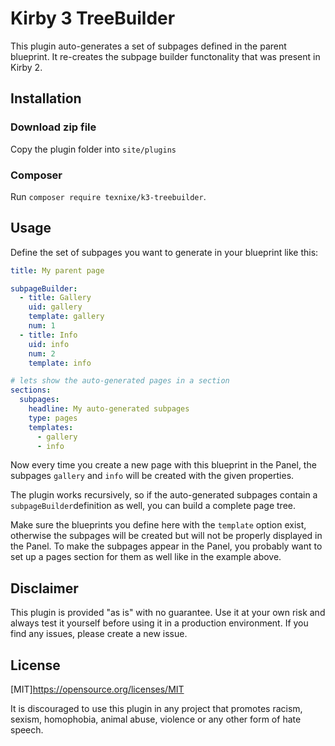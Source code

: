 # Kirby 3 TreeBuilder

This plugin auto-generates a set of subpages defined in the parent blueprint. It re-creates the subpage builder functonality that was present in Kirby 2.

## Installation

### Download zip file

Copy the plugin folder into `site/plugins`

### Composer
Run `composer require texnixe/k3-treebuilder`.

## Usage

Define the set of subpages you want to generate in your blueprint like this:

```yaml
title: My parent page

subpageBuilder:
  - title: Gallery
    uid: gallery
    template: gallery
    num: 1
  - title: Info
    uid: info
    num: 2
    template: info

# lets show the auto-generated pages in a section
sections:
  subpages:
    headline: My auto-generated subpages
    type: pages
    templates:
      - gallery
      - info

```

Now every time you create a new page with this blueprint in the Panel, the subpages `gallery` and `info` will be created with the given properties.

The plugin works recursively, so if the auto-generated subpages contain a `subpageBuilder`definition as well, you can build a complete page tree.

Make sure the blueprints you define here with the `template` option exist, otherwise the subpages will be created but will not be properly displayed in the Panel. To make the subpages appear in the Panel, you probably want to set up a pages section for them as well like in the example above.


## Disclaimer

This plugin is provided "as is" with no guarantee. Use it at your own risk and always test it yourself before using it in a production environment. If you find any issues, please create a new issue.

## License

[MIT]https://opensource.org/licenses/MIT


It is discouraged to use this plugin in any project that promotes racism, sexism, homophobia, animal abuse, violence or any other form of hate speech.
